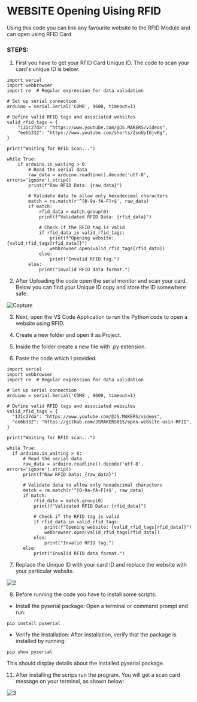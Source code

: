 
# **WEBSITE Opening Uising RFID** 

Using this code you can link any favourite website to the RFID Module and can open using RFID Card

### **STEPS:**

1. First you have to get your RFID Card Unique ID. The code to scan your card's unique ID is below:

```
import serial
import webbrowser
import re  # Regular expression for data validation

# Set up serial connection
arduino = serial.Serial('COM8', 9600, timeout=1)

# Define valid RFID tags and associated websites
valid_rfid_tags = {
    "131c27da": "https://www.youtube.com/@JS.MAKERS/videos",
    "ee6b332": "https://www.youtube.com/shorts/ZsnUpIGjvKg",
}

print("Waiting for RFID scan...")

while True:
    if arduino.in_waiting > 0:
        # Read the serial data
        raw_data = arduino.readline().decode('utf-8', errors='ignore').strip()
        print(f"Raw RFID Data: {raw_data}")

        # Validate data to allow only hexadecimal characters
        match = re.match(r'^[0-9a-fA-F]+$', raw_data)
        if match:
            rfid_data = match.group(0)
            print(f"Validated RFID Data: {rfid_data}")
            
            # Check if the RFID tag is valid
            if rfid_data in valid_rfid_tags:
                print(f"Opening website: {valid_rfid_tags[rfid_data]}")
                webbrowser.open(valid_rfid_tags[rfid_data])
            else:
                print("Invalid RFID tag.")
        else:
            print("Invalid RFID data format.")
```






2.  After Uploading the code open the serial monitor and scan your card. Below you can find your Unique ID copy and store the ID somewhere safe.
   
![Capture](https://github.com/user-attachments/assets/8a6d7776-2bd6-42d1-8397-ff872440694e)



3. Next, open the VS Code Application to run the Python code to open a website using RFID.

4. Create a new folder and open it as Project.

5. Inside the folder create a new file with .py extension.

6. Paste the code which I provided.

  ```
import serial
import webbrowser
import re  # Regular expression for data validation

# Set up serial connection
arduino = serial.Serial('COM8', 9600, timeout=1)

# Define valid RFID tags and associated websites
valid_rfid_tags = {
    "131c27da": "https://www.youtube.com/@JS.MAKERS/videos",
    "ee6b332": "https://github.com/JSMAKERS015/open-website-usin-RFID",
}

print("Waiting for RFID scan...")

while True:
    if arduino.in_waiting > 0:
        # Read the serial data
        raw_data = arduino.readline().decode('utf-8', errors='ignore').strip()
        print(f"Raw RFID Data: {raw_data}")

        # Validate data to allow only hexadecimal characters
        match = re.match(r'^[0-9a-fA-F]+$', raw_data)
        if match:
            rfid_data = match.group(0)
            print(f"Validated RFID Data: {rfid_data}")
            
            # Check if the RFID tag is valid
            if rfid_data in valid_rfid_tags:
                print(f"Opening website: {valid_rfid_tags[rfid_data]}")
                webbrowser.open(valid_rfid_tags[rfid_data])
            else:
                print("Invalid RFID tag.")
        else:
            print("Invalid RFID data format.")
```


7. Replace the Unique ID with your card ID and replace the website with your particular website. 


![2](https://github.com/user-attachments/assets/5d6ef827-1fa3-4999-9736-02cd8c069827)



8. Before running the code you have to install some scripts:

- Install the pyserial package: Open a terminal or command prompt and run:

```
pip install pyserial
```

- Verify the Installation: After installation, verify that the package is installed by running:

```
pip show pyserial
```

This should display details about the installed pyserial package.

11. After installing the scrips run the program. You will get a scan card message on your terminal, as shown below:
    
![3](https://github.com/user-attachments/assets/b9f59dc2-2c32-45f6-8b84-3852206769bb)



